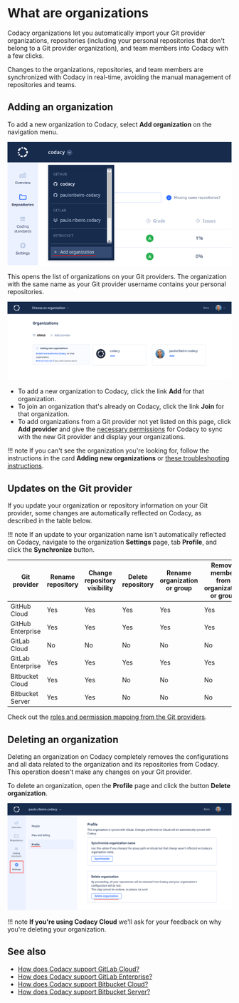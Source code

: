 # What are organizations

Codacy organizations let you automatically import your Git provider organizations, repositories (including your personal repositories that don't belong to a Git provider organization), and team members into Codacy with a few clicks.

Changes to the organizations, repositories, and team members are synchronized with Codacy in real-time, avoiding the manual management of repositories and teams.

## Adding an organization

To add a new organization to Codacy, select **Add organization** on the navigation menu.

![Adding an organization](images/organization-add-menu.png)

This opens the list of organizations on your Git providers. The organization with the same name as your Git provider username contains your personal repositories.

![Adding an organization](images/organization-add.png)

-   To add a new organization to Codacy, click the link **Add** for that organization.
-   To join an organization that's already on Codacy, click the link **Join** for that organization.
-   To add organizations from a Git provider not yet listed on this page, click **Add provider** and give the [necessary permissions](../getting-started/which-permissions-does-codacy-need-from-my-account.md) for Codacy to sync with the new Git provider and display your organizations.

!!! note
    If you can't see the organization you're looking for, follow the instructions in the card **Adding new organizations** or [these troubleshooting instructions](../faq/troubleshooting/why-cant-i-see-my-organization.md).

## Updates on the Git provider

If you update your organization or repository information on your Git provider, some changes are automatically reflected on Codacy, as described in the table below.

!!! note
    If an update to your organization name isn't automatically reflected on Codacy, navigate to the organization **Settings** page, tab **Profile**, and click the **Synchronize** button.

| Git provider | Rename repository | Change repository visibility | Delete repository | Rename organization or group | Remove member from organization or group | Delete organization or group |
|---|---|---|---|---|---|---|
| GitHub Cloud | Yes | Yes | Yes | Yes | Yes | Yes |
| GitHub Enterprise | Yes | Yes | Yes | Yes | Yes | Yes |
| GitLab Cloud | No | No | No | No | No | No |
| GitLab Enterprise |  Yes | Yes | Yes | Yes | Yes | Yes |
| Bitbucket Cloud | Yes | Yes | No | No | No | No |
| Bitbucket Server | Yes | Yes | No | No | No | No |

Check out the [roles and permission mapping from the Git providers](roles-and-permissions-for-organizations.md).

## Deleting an organization

Deleting an organization on Codacy completely removes the configurations and all data related to the organization and its repositories from Codacy. This operation doesn't make any changes on your Git provider.

To delete an organization, open the **Profile** page and click the button **Delete organization**.

![Deleting an organization](images/organization-delete.png)

!!! note
    **If you're using Codacy Cloud** <span class="skip-vale">we'll</span> ask for your feedback on why you're deleting your organization.

## See also

-   [How does Codacy support GitLab Cloud?](../faq/general/how-does-codacy-support-gitlab-cloud.md)
-   [How does Codacy support GitLab Enterprise?](../faq/general/how-does-codacy-support-gitlab-enterprise.md)
-   [How does Codacy support Bitbucket Cloud?](../faq/general/how-does-codacy-support-bitbucket-cloud.md)
-   [How does Codacy support Bitbucket Server?](../faq/general/how-does-codacy-support-bitbucket-server.md)

